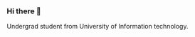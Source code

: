 ### Hi there 👋
Undergrad student from University of Information technology.

<!--
**ducmint864/ducmint864** is a ✨ _special_ ✨ repository because its `README.md` (this file) appears on your GitHub profile.

Here are some ideas to get you started:

- 🔭 I’m interested in: Linux, Cloud, big data, seb development(including Web3), smart contract development
- 🌱 I’m currently learning blockchain and smart contract development
- 👯 I’m looking for passionate people to learn from and collab with
- 🤔 I’m looking for help with ...
- ⚡ Knowledge: 
![png-clipart-blue-and-yellow-logo-python-logo-icons-logos-emojis-tech-companies-thumbnail](https://github.com/ducmint864/ducmint864/assets/69887564/14ab4c5f-759c-4ec1-b0a9-512b88a5336f), ![download](https://github.com/ducmint864/ducmint864/assets/69887564/630e7c09-6412-4bd2-94ed-b66e4e33a400), ![png-transparent-c-logo-the-c-programming-language-computer-icons-computer-programming-source-code-programming-miscellaneous-template-blue](https://github.com/ducmint864/ducmint864/assets/69887564/c0610c8f-416e-4836-81f2-4e6c0d3a27e9), ![download](https://github.com/ducmint864/ducmint864/assets/69887564/2697b412-28fb-4650-8ba2-d13f216944ed), ![download](https://github.com/ducmint864/ducmint864/assets/69887564/84f16fcb-b35c-4af0-9ce2-f67b4308c094), ![png-transparent-react-logo-javascript-python-clojure-programming-language-redux-computer-software-php](https://github.com/ducmint864/ducmint864/assets/69887564/14563d39-e322-44e3-82f2-f840adf191bb)
